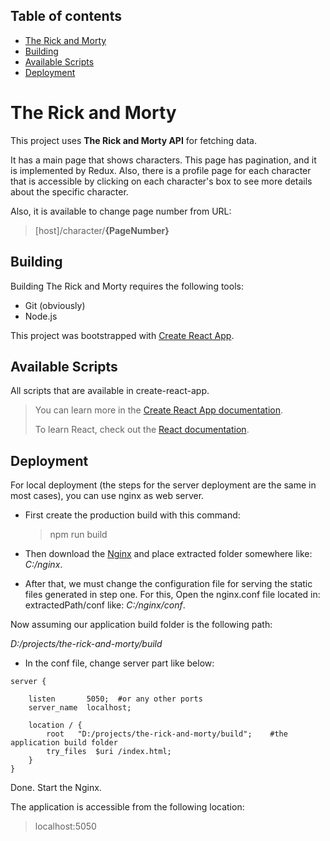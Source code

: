 ## Table of contents

- [The Rick and Morty](#the-rick-and-morty)
- [Building](#building)
- [Available Scripts](#available-scripts)
- [Deployment](#deployment)

# The Rick and Morty

This project uses **The Rick and Morty API** for fetching data.

It has a main page that shows characters. This page has pagination, and it is
implemented by Redux.
Also, there is a profile page for each character that is accessible by clicking
on each character's box to see more details about the specific character.

Also, it is available to change page number from URL:

> [host]/character/**{PageNumber}**

## Building

Building The Rick and Morty requires the following tools:

- Git (obviously)
- Node.js

This project was bootstrapped with [Create React App](https://github.com/facebook/create-react-app).

## Available Scripts

All scripts that are available in create-react-app.

> You can learn more in the [Create React App documentation](https://facebook.github.io/create-react-app/docs/getting-started).
>
> To learn React, check out the [React documentation](https://reactjs.org/).

## Deployment

For local deployment (the steps for the server deployment are the same in most cases),
you can use nginx as web server.

- First create the production build with this command:

  > npm run build

- Then download the [Nginx](https://nginx.org/en/download.html) and place extracted
  folder somewhere like: _C:/nginx_.

- After that, we must change the configuration file for serving the static files
  generated in step one.
  For this, Open the nginx.conf file located in: extractedPath/conf
  like: _C:/nginx/conf_.

Now assuming our application build folder is the following path:

_D:/projects/the-rick-and-morty/build_

- In the conf file, change server part like below:

```text
server {

    listen       5050;  #or any other ports
    server_name  localhost;

    location / {
        root   "D:/projects/the-rick-and-morty/build";    #the application build folder
        try_files  $uri /index.html;
    }
}
```

Done. Start the Nginx.

The application is accessible from the following location:
> localhost:5050
